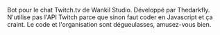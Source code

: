 Bot pour le chat Twitch.tv de Wankil Studio.
Développé par Thedarkfly.
N'utilise pas l'API Twitch parce que sinon faut coder en Javascript et ça craint.
Le code et l'organisation sont dégueulasses, amusez-vous bien.

